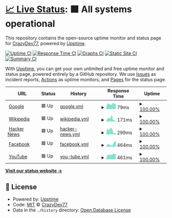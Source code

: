 # [📈 Live Status](https://CrazyDev77.github.io/status-page-2): <!--live status--> **🟩 All systems operational**

This repository contains the open-source uptime monitor and status page for [CrazyDev77](https://CrazyDev77.github.io/status-page-2), powered by [Upptime](https://github.com/upptime/upptime).

[![Uptime CI](https://github.com/CrazyDev77/status-page-2/workflows/Uptime%20CI/badge.svg)](https://github.com/CrazyDev77/status-page-2/actions?query=workflow%3A%22Uptime+CI%22)
[![Response Time CI](https://github.com/CrazyDev77/status-page-2/workflows/Response%20Time%20CI/badge.svg)](https://github.com/CrazyDev77/status-page-2/actions?query=workflow%3A%22Response+Time+CI%22)
[![Graphs CI](https://github.com/CrazyDev77/status-page-2/workflows/Graphs%20CI/badge.svg)](https://github.com/CrazyDev77/status-page-2/actions?query=workflow%3A%22Graphs+CI%22)
[![Static Site CI](https://github.com/CrazyDev77/status-page-2/workflows/Static%20Site%20CI/badge.svg)](https://github.com/CrazyDev77/status-page-2/actions?query=workflow%3A%22Static+Site+CI%22)
[![Summary CI](https://github.com/CrazyDev77/status-page-2/workflows/Summary%20CI/badge.svg)](https://github.com/CrazyDev77/status-page-2/actions?query=workflow%3A%22Summary+CI%22)

With [Upptime](https://upptime.js.org), you can get your own unlimited and free uptime monitor and status page, powered entirely by a GitHub repository. We use [Issues](https://github.com/CrazyDev77/status-page-2/issues) as incident reports, [Actions](https://github.com/CrazyDev77/status-page-2/actions) as uptime monitors, and [Pages](https://CrazyDev77.github.io/status-page-2) for the status page.

<!--start: status pages-->
<!-- This summary is generated by Upptime (https://github.com/upptime/upptime) -->
<!-- Do not edit this manually, your changes will be overwritten -->
<!-- prettier-ignore -->
| URL | Status | History | Response Time | Uptime |
| --- | ------ | ------- | ------------- | ------ |
| <img alt="" src="https://icons.duckduckgo.com/ip3/www.google.com.ico" height="13"> [Google](https://www.google.com) | 🟩 Up | [google.yml](https://github.com/CrazyDev77/status-page-2/commits/HEAD/history/google.yml) | <details><summary><img alt="Response time graph" src="./graphs/google/response-time-week.png" height="20"> 79ms</summary><br><a href="https://CrazyDev77.github.io/status-page-2/history/google"><img alt="Response time 108" src="https://img.shields.io/endpoint?url=https%3A%2F%2Fraw.githubusercontent.com%2FCrazyDev77%2Fstatus-page-2%2FHEAD%2Fapi%2Fgoogle%2Fresponse-time.json"></a><br><a href="https://CrazyDev77.github.io/status-page-2/history/google"><img alt="24-hour response time 75" src="https://img.shields.io/endpoint?url=https%3A%2F%2Fraw.githubusercontent.com%2FCrazyDev77%2Fstatus-page-2%2FHEAD%2Fapi%2Fgoogle%2Fresponse-time-day.json"></a><br><a href="https://CrazyDev77.github.io/status-page-2/history/google"><img alt="7-day response time 79" src="https://img.shields.io/endpoint?url=https%3A%2F%2Fraw.githubusercontent.com%2FCrazyDev77%2Fstatus-page-2%2FHEAD%2Fapi%2Fgoogle%2Fresponse-time-week.json"></a><br><a href="https://CrazyDev77.github.io/status-page-2/history/google"><img alt="30-day response time 85" src="https://img.shields.io/endpoint?url=https%3A%2F%2Fraw.githubusercontent.com%2FCrazyDev77%2Fstatus-page-2%2FHEAD%2Fapi%2Fgoogle%2Fresponse-time-month.json"></a><br><a href="https://CrazyDev77.github.io/status-page-2/history/google"><img alt="1-year response time 112" src="https://img.shields.io/endpoint?url=https%3A%2F%2Fraw.githubusercontent.com%2FCrazyDev77%2Fstatus-page-2%2FHEAD%2Fapi%2Fgoogle%2Fresponse-time-year.json"></a></details> | <details><summary><a href="https://CrazyDev77.github.io/status-page-2/history/google">100.00%</a></summary><a href="https://CrazyDev77.github.io/status-page-2/history/google"><img alt="All-time uptime 100.00%" src="https://img.shields.io/endpoint?url=https%3A%2F%2Fraw.githubusercontent.com%2FCrazyDev77%2Fstatus-page-2%2FHEAD%2Fapi%2Fgoogle%2Fuptime.json"></a><br><a href="https://CrazyDev77.github.io/status-page-2/history/google"><img alt="24-hour uptime 100.00%" src="https://img.shields.io/endpoint?url=https%3A%2F%2Fraw.githubusercontent.com%2FCrazyDev77%2Fstatus-page-2%2FHEAD%2Fapi%2Fgoogle%2Fuptime-day.json"></a><br><a href="https://CrazyDev77.github.io/status-page-2/history/google"><img alt="7-day uptime 100.00%" src="https://img.shields.io/endpoint?url=https%3A%2F%2Fraw.githubusercontent.com%2FCrazyDev77%2Fstatus-page-2%2FHEAD%2Fapi%2Fgoogle%2Fuptime-week.json"></a><br><a href="https://CrazyDev77.github.io/status-page-2/history/google"><img alt="30-day uptime 100.00%" src="https://img.shields.io/endpoint?url=https%3A%2F%2Fraw.githubusercontent.com%2FCrazyDev77%2Fstatus-page-2%2FHEAD%2Fapi%2Fgoogle%2Fuptime-month.json"></a><br><a href="https://CrazyDev77.github.io/status-page-2/history/google"><img alt="1-year uptime 100.00%" src="https://img.shields.io/endpoint?url=https%3A%2F%2Fraw.githubusercontent.com%2FCrazyDev77%2Fstatus-page-2%2FHEAD%2Fapi%2Fgoogle%2Fuptime-year.json"></a></details>
| <img alt="" src="https://icons.duckduckgo.com/ip3/en.wikipedia.org.ico" height="13"> [Wikipedia](https://en.wikipedia.org) | 🟩 Up | [wikipedia.yml](https://github.com/CrazyDev77/status-page-2/commits/HEAD/history/wikipedia.yml) | <details><summary><img alt="Response time graph" src="./graphs/wikipedia/response-time-week.png" height="20"> 171ms</summary><br><a href="https://CrazyDev77.github.io/status-page-2/history/wikipedia"><img alt="Response time 212" src="https://img.shields.io/endpoint?url=https%3A%2F%2Fraw.githubusercontent.com%2FCrazyDev77%2Fstatus-page-2%2FHEAD%2Fapi%2Fwikipedia%2Fresponse-time.json"></a><br><a href="https://CrazyDev77.github.io/status-page-2/history/wikipedia"><img alt="24-hour response time 195" src="https://img.shields.io/endpoint?url=https%3A%2F%2Fraw.githubusercontent.com%2FCrazyDev77%2Fstatus-page-2%2FHEAD%2Fapi%2Fwikipedia%2Fresponse-time-day.json"></a><br><a href="https://CrazyDev77.github.io/status-page-2/history/wikipedia"><img alt="7-day response time 171" src="https://img.shields.io/endpoint?url=https%3A%2F%2Fraw.githubusercontent.com%2FCrazyDev77%2Fstatus-page-2%2FHEAD%2Fapi%2Fwikipedia%2Fresponse-time-week.json"></a><br><a href="https://CrazyDev77.github.io/status-page-2/history/wikipedia"><img alt="30-day response time 246" src="https://img.shields.io/endpoint?url=https%3A%2F%2Fraw.githubusercontent.com%2FCrazyDev77%2Fstatus-page-2%2FHEAD%2Fapi%2Fwikipedia%2Fresponse-time-month.json"></a><br><a href="https://CrazyDev77.github.io/status-page-2/history/wikipedia"><img alt="1-year response time 214" src="https://img.shields.io/endpoint?url=https%3A%2F%2Fraw.githubusercontent.com%2FCrazyDev77%2Fstatus-page-2%2FHEAD%2Fapi%2Fwikipedia%2Fresponse-time-year.json"></a></details> | <details><summary><a href="https://CrazyDev77.github.io/status-page-2/history/wikipedia">100.00%</a></summary><a href="https://CrazyDev77.github.io/status-page-2/history/wikipedia"><img alt="All-time uptime 100.00%" src="https://img.shields.io/endpoint?url=https%3A%2F%2Fraw.githubusercontent.com%2FCrazyDev77%2Fstatus-page-2%2FHEAD%2Fapi%2Fwikipedia%2Fuptime.json"></a><br><a href="https://CrazyDev77.github.io/status-page-2/history/wikipedia"><img alt="24-hour uptime 100.00%" src="https://img.shields.io/endpoint?url=https%3A%2F%2Fraw.githubusercontent.com%2FCrazyDev77%2Fstatus-page-2%2FHEAD%2Fapi%2Fwikipedia%2Fuptime-day.json"></a><br><a href="https://CrazyDev77.github.io/status-page-2/history/wikipedia"><img alt="7-day uptime 100.00%" src="https://img.shields.io/endpoint?url=https%3A%2F%2Fraw.githubusercontent.com%2FCrazyDev77%2Fstatus-page-2%2FHEAD%2Fapi%2Fwikipedia%2Fuptime-week.json"></a><br><a href="https://CrazyDev77.github.io/status-page-2/history/wikipedia"><img alt="30-day uptime 100.00%" src="https://img.shields.io/endpoint?url=https%3A%2F%2Fraw.githubusercontent.com%2FCrazyDev77%2Fstatus-page-2%2FHEAD%2Fapi%2Fwikipedia%2Fuptime-month.json"></a><br><a href="https://CrazyDev77.github.io/status-page-2/history/wikipedia"><img alt="1-year uptime 100.00%" src="https://img.shields.io/endpoint?url=https%3A%2F%2Fraw.githubusercontent.com%2FCrazyDev77%2Fstatus-page-2%2FHEAD%2Fapi%2Fwikipedia%2Fuptime-year.json"></a></details>
| <img alt="" src="https://icons.duckduckgo.com/ip3/news.ycombinator.com.ico" height="13"> [Hacker News](https://news.ycombinator.com) | 🟩 Up | [hacker-news.yml](https://github.com/CrazyDev77/status-page-2/commits/HEAD/history/hacker-news.yml) | <details><summary><img alt="Response time graph" src="./graphs/hacker-news/response-time-week.png" height="20"> 299ms</summary><br><a href="https://CrazyDev77.github.io/status-page-2/history/hacker-news"><img alt="Response time 362" src="https://img.shields.io/endpoint?url=https%3A%2F%2Fraw.githubusercontent.com%2FCrazyDev77%2Fstatus-page-2%2FHEAD%2Fapi%2Fhacker-news%2Fresponse-time.json"></a><br><a href="https://CrazyDev77.github.io/status-page-2/history/hacker-news"><img alt="24-hour response time 480" src="https://img.shields.io/endpoint?url=https%3A%2F%2Fraw.githubusercontent.com%2FCrazyDev77%2Fstatus-page-2%2FHEAD%2Fapi%2Fhacker-news%2Fresponse-time-day.json"></a><br><a href="https://CrazyDev77.github.io/status-page-2/history/hacker-news"><img alt="7-day response time 299" src="https://img.shields.io/endpoint?url=https%3A%2F%2Fraw.githubusercontent.com%2FCrazyDev77%2Fstatus-page-2%2FHEAD%2Fapi%2Fhacker-news%2Fresponse-time-week.json"></a><br><a href="https://CrazyDev77.github.io/status-page-2/history/hacker-news"><img alt="30-day response time 306" src="https://img.shields.io/endpoint?url=https%3A%2F%2Fraw.githubusercontent.com%2FCrazyDev77%2Fstatus-page-2%2FHEAD%2Fapi%2Fhacker-news%2Fresponse-time-month.json"></a><br><a href="https://CrazyDev77.github.io/status-page-2/history/hacker-news"><img alt="1-year response time 370" src="https://img.shields.io/endpoint?url=https%3A%2F%2Fraw.githubusercontent.com%2FCrazyDev77%2Fstatus-page-2%2FHEAD%2Fapi%2Fhacker-news%2Fresponse-time-year.json"></a></details> | <details><summary><a href="https://CrazyDev77.github.io/status-page-2/history/hacker-news">100.00%</a></summary><a href="https://CrazyDev77.github.io/status-page-2/history/hacker-news"><img alt="All-time uptime 99.97%" src="https://img.shields.io/endpoint?url=https%3A%2F%2Fraw.githubusercontent.com%2FCrazyDev77%2Fstatus-page-2%2FHEAD%2Fapi%2Fhacker-news%2Fuptime.json"></a><br><a href="https://CrazyDev77.github.io/status-page-2/history/hacker-news"><img alt="24-hour uptime 100.00%" src="https://img.shields.io/endpoint?url=https%3A%2F%2Fraw.githubusercontent.com%2FCrazyDev77%2Fstatus-page-2%2FHEAD%2Fapi%2Fhacker-news%2Fuptime-day.json"></a><br><a href="https://CrazyDev77.github.io/status-page-2/history/hacker-news"><img alt="7-day uptime 100.00%" src="https://img.shields.io/endpoint?url=https%3A%2F%2Fraw.githubusercontent.com%2FCrazyDev77%2Fstatus-page-2%2FHEAD%2Fapi%2Fhacker-news%2Fuptime-week.json"></a><br><a href="https://CrazyDev77.github.io/status-page-2/history/hacker-news"><img alt="30-day uptime 99.71%" src="https://img.shields.io/endpoint?url=https%3A%2F%2Fraw.githubusercontent.com%2FCrazyDev77%2Fstatus-page-2%2FHEAD%2Fapi%2Fhacker-news%2Fuptime-month.json"></a><br><a href="https://CrazyDev77.github.io/status-page-2/history/hacker-news"><img alt="1-year uptime 99.90%" src="https://img.shields.io/endpoint?url=https%3A%2F%2Fraw.githubusercontent.com%2FCrazyDev77%2Fstatus-page-2%2FHEAD%2Fapi%2Fhacker-news%2Fuptime-year.json"></a></details>
| <img alt="" src="https://icons.duckduckgo.com/ip3/facebook.com.ico" height="13"> [Facebook](https://facebook.com) | 🟩 Up | [facebook.yml](https://github.com/CrazyDev77/status-page-2/commits/HEAD/history/facebook.yml) | <details><summary><img alt="Response time graph" src="./graphs/facebook/response-time-week.png" height="20"> 464ms</summary><br><a href="https://CrazyDev77.github.io/status-page-2/history/facebook"><img alt="Response time 404" src="https://img.shields.io/endpoint?url=https%3A%2F%2Fraw.githubusercontent.com%2FCrazyDev77%2Fstatus-page-2%2FHEAD%2Fapi%2Ffacebook%2Fresponse-time.json"></a><br><a href="https://CrazyDev77.github.io/status-page-2/history/facebook"><img alt="24-hour response time 323" src="https://img.shields.io/endpoint?url=https%3A%2F%2Fraw.githubusercontent.com%2FCrazyDev77%2Fstatus-page-2%2FHEAD%2Fapi%2Ffacebook%2Fresponse-time-day.json"></a><br><a href="https://CrazyDev77.github.io/status-page-2/history/facebook"><img alt="7-day response time 464" src="https://img.shields.io/endpoint?url=https%3A%2F%2Fraw.githubusercontent.com%2FCrazyDev77%2Fstatus-page-2%2FHEAD%2Fapi%2Ffacebook%2Fresponse-time-week.json"></a><br><a href="https://CrazyDev77.github.io/status-page-2/history/facebook"><img alt="30-day response time 386" src="https://img.shields.io/endpoint?url=https%3A%2F%2Fraw.githubusercontent.com%2FCrazyDev77%2Fstatus-page-2%2FHEAD%2Fapi%2Ffacebook%2Fresponse-time-month.json"></a><br><a href="https://CrazyDev77.github.io/status-page-2/history/facebook"><img alt="1-year response time 394" src="https://img.shields.io/endpoint?url=https%3A%2F%2Fraw.githubusercontent.com%2FCrazyDev77%2Fstatus-page-2%2FHEAD%2Fapi%2Ffacebook%2Fresponse-time-year.json"></a></details> | <details><summary><a href="https://CrazyDev77.github.io/status-page-2/history/facebook">100.00%</a></summary><a href="https://CrazyDev77.github.io/status-page-2/history/facebook"><img alt="All-time uptime 99.99%" src="https://img.shields.io/endpoint?url=https%3A%2F%2Fraw.githubusercontent.com%2FCrazyDev77%2Fstatus-page-2%2FHEAD%2Fapi%2Ffacebook%2Fuptime.json"></a><br><a href="https://CrazyDev77.github.io/status-page-2/history/facebook"><img alt="24-hour uptime 100.00%" src="https://img.shields.io/endpoint?url=https%3A%2F%2Fraw.githubusercontent.com%2FCrazyDev77%2Fstatus-page-2%2FHEAD%2Fapi%2Ffacebook%2Fuptime-day.json"></a><br><a href="https://CrazyDev77.github.io/status-page-2/history/facebook"><img alt="7-day uptime 100.00%" src="https://img.shields.io/endpoint?url=https%3A%2F%2Fraw.githubusercontent.com%2FCrazyDev77%2Fstatus-page-2%2FHEAD%2Fapi%2Ffacebook%2Fuptime-week.json"></a><br><a href="https://CrazyDev77.github.io/status-page-2/history/facebook"><img alt="30-day uptime 100.00%" src="https://img.shields.io/endpoint?url=https%3A%2F%2Fraw.githubusercontent.com%2FCrazyDev77%2Fstatus-page-2%2FHEAD%2Fapi%2Ffacebook%2Fuptime-month.json"></a><br><a href="https://CrazyDev77.github.io/status-page-2/history/facebook"><img alt="1-year uptime 99.99%" src="https://img.shields.io/endpoint?url=https%3A%2F%2Fraw.githubusercontent.com%2FCrazyDev77%2Fstatus-page-2%2FHEAD%2Fapi%2Ffacebook%2Fuptime-year.json"></a></details>
| <img alt="" src="https://icons.duckduckgo.com/ip3/youtube.com.ico" height="13"> [YouTube](https://youtube.com) | 🟩 Up | [you-tube.yml](https://github.com/CrazyDev77/status-page-2/commits/HEAD/history/you-tube.yml) | <details><summary><img alt="Response time graph" src="./graphs/you-tube/response-time-week.png" height="20"> 461ms</summary><br><a href="https://CrazyDev77.github.io/status-page-2/history/you-tube"><img alt="Response time 466" src="https://img.shields.io/endpoint?url=https%3A%2F%2Fraw.githubusercontent.com%2FCrazyDev77%2Fstatus-page-2%2FHEAD%2Fapi%2Fyou-tube%2Fresponse-time.json"></a><br><a href="https://CrazyDev77.github.io/status-page-2/history/you-tube"><img alt="24-hour response time 464" src="https://img.shields.io/endpoint?url=https%3A%2F%2Fraw.githubusercontent.com%2FCrazyDev77%2Fstatus-page-2%2FHEAD%2Fapi%2Fyou-tube%2Fresponse-time-day.json"></a><br><a href="https://CrazyDev77.github.io/status-page-2/history/you-tube"><img alt="7-day response time 461" src="https://img.shields.io/endpoint?url=https%3A%2F%2Fraw.githubusercontent.com%2FCrazyDev77%2Fstatus-page-2%2FHEAD%2Fapi%2Fyou-tube%2Fresponse-time-week.json"></a><br><a href="https://CrazyDev77.github.io/status-page-2/history/you-tube"><img alt="30-day response time 482" src="https://img.shields.io/endpoint?url=https%3A%2F%2Fraw.githubusercontent.com%2FCrazyDev77%2Fstatus-page-2%2FHEAD%2Fapi%2Fyou-tube%2Fresponse-time-month.json"></a><br><a href="https://CrazyDev77.github.io/status-page-2/history/you-tube"><img alt="1-year response time 478" src="https://img.shields.io/endpoint?url=https%3A%2F%2Fraw.githubusercontent.com%2FCrazyDev77%2Fstatus-page-2%2FHEAD%2Fapi%2Fyou-tube%2Fresponse-time-year.json"></a></details> | <details><summary><a href="https://CrazyDev77.github.io/status-page-2/history/you-tube">100.00%</a></summary><a href="https://CrazyDev77.github.io/status-page-2/history/you-tube"><img alt="All-time uptime 99.99%" src="https://img.shields.io/endpoint?url=https%3A%2F%2Fraw.githubusercontent.com%2FCrazyDev77%2Fstatus-page-2%2FHEAD%2Fapi%2Fyou-tube%2Fuptime.json"></a><br><a href="https://CrazyDev77.github.io/status-page-2/history/you-tube"><img alt="24-hour uptime 100.00%" src="https://img.shields.io/endpoint?url=https%3A%2F%2Fraw.githubusercontent.com%2FCrazyDev77%2Fstatus-page-2%2FHEAD%2Fapi%2Fyou-tube%2Fuptime-day.json"></a><br><a href="https://CrazyDev77.github.io/status-page-2/history/you-tube"><img alt="7-day uptime 100.00%" src="https://img.shields.io/endpoint?url=https%3A%2F%2Fraw.githubusercontent.com%2FCrazyDev77%2Fstatus-page-2%2FHEAD%2Fapi%2Fyou-tube%2Fuptime-week.json"></a><br><a href="https://CrazyDev77.github.io/status-page-2/history/you-tube"><img alt="30-day uptime 100.00%" src="https://img.shields.io/endpoint?url=https%3A%2F%2Fraw.githubusercontent.com%2FCrazyDev77%2Fstatus-page-2%2FHEAD%2Fapi%2Fyou-tube%2Fuptime-month.json"></a><br><a href="https://CrazyDev77.github.io/status-page-2/history/you-tube"><img alt="1-year uptime 99.99%" src="https://img.shields.io/endpoint?url=https%3A%2F%2Fraw.githubusercontent.com%2FCrazyDev77%2Fstatus-page-2%2FHEAD%2Fapi%2Fyou-tube%2Fuptime-year.json"></a></details>

<!--end: status pages-->

[**Visit our status website →**](https://CrazyDev77.github.io/status-page-2)

## 📄 License

- Powered by: [Upptime](https://github.com/upptime/upptime)
- Code: [MIT](./LICENSE) © [CrazyDev77](https://CrazyDev77.github.io/status-page-2)
- Data in the `./history` directory: [Open Database License](https://opendatacommons.org/licenses/odbl/1-0/)
